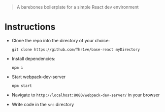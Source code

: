 > A barebones boilerplate for a simple React dev environment

# Instructions

- Clone the repo into the directory of your choice:

  `git clone https://github.com/Thr1ve/base-react myDirectory`


- Install dependencies:

  `npm i`

- Start webpack-dev-server

  `npm start`


- Navigate to `http://localhost:8080/webpack-dev-server/` in your browser


- Write code in the `src` directory
